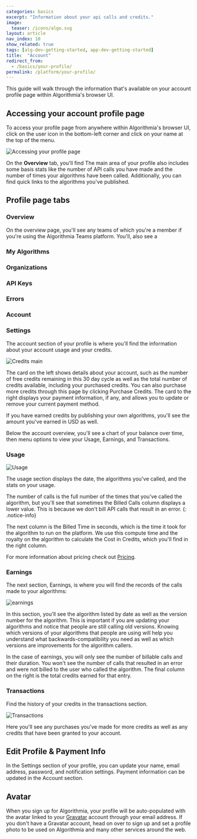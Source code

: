 ```yaml
---
categories: basics
excerpt: "Information about your api calls and credits."
image:
  teaser: /icons/algo.svg
layout: article
nav_index: 10
show_related: true
tags: [alg-dev-getting-started, app-dev-getting-started]
title:  "Account"
redirect_from:
  - /basics/your-profile/
permalink: /platform/your-profile/
---
```


This guide will walk through the information that's available on your account profile page within Algorithmia's browser UI.

## Accessing your account profile page

To access your profile page from anywhere within Algorithmia's browser UI, click on the user icon in the bottom-left corner and click on your name at the top of the menu.

![Accessing your profile page]({{site.cdnurl}}{{site.baseurl}}/images/post_images/your_profile/user_drop_down.png)

On the **Overview** tab, you'll find The main area of your profile also includes some basis stats like the number of API calls you have made and the number of times your algorithms have been called. Additionally, you can find quick links to the algorithms you've published.

## Profile page tabs

### Overview

On the overview page, you'll see any teams of which you're a member if you're using the Algorithmia Teams platform. You'll, also see a 

### My Algorithms

### Organizations

### API Keys

### Errors

### Account

### Settings



The account section of your profile is where you'll find the information about your account usage and your credits.

![Credits main]({{site.cdnurl}}{{site.baseurl}}/images/post_images/your_profile/credits_main.png)

The card on the left shows details about your account, such as the number of free credits remaining in this 30 day cycle as well as the total number of credits available, including your purchased credits. You can also purchase more credits through this page by clicking Purchase Credits. The card to the right displays your payment information, if any, and allows you to update or remove your current payment method.

If you have earned credits by publishing your own algorithms, you'll see the amount you've earned in USD as well.

Below the account overview, you'll see a chart of your balance over time, then menu options to view your Usage, Earnings, and Transactions.

### Usage
![Usage]({{site.cdnurl}}{{site.baseurl}}/images/post_images/your_profile/usage.png)

The usage section displays the date, the algorithms you've called, and the stats on your usage.

The number of calls is the full number of the times that you've called the algorithm, but you'll see that sometimes the Billed Calls column displays a lower value. This is because we don't bill API calls that result in an error.
{: .notice-info}

The next column is the Billed Time in seconds, which is the time it took for the algorithm to run on the platform. We use this compute time and the royalty on the algorithm to calculate the Cost in Credits, which you'll find in the right column.

For more information about pricing check out [Pricing]({{site.baseurl}}/pricing).

### Earnings

The next section, Earnings, is where you will find the records of the calls made to your algorithms:

![earnings]({{site.cdnurl}}{{site.baseurl}}/images/post_images/your_profile/earning.png)

In this section, you'll see the algorithm listed by date as well as the version number for the algorithm. This is important if you are updating your algorithms and notice that people are still calling old versions. Knowing which versions of your algorithms that people are using will help you understand what backwards-compatibility you need as well as which versions are improvements for the algorithm callers.

In the case of earnings, you will only see the number of billable calls and their duration. You won't see the number of calls that resulted in an error and were not billed to the user who called the algorithm. The final column on the right is the total credits earned for that entry.

### Transactions

Find the history of your credits in the transactions section.

![Transactions]({{site.cdnurl}}{{site.baseurl}}/images/post_images/your_profile/transactions.png)

Here you'll see any purchases you've made for more credits as well as any credits that have been granted to your account.

## Edit Profile & Payment Info

In the Settings section of your profile, you can update your name, email address, password, and notification settings. Payment information can be updated in the Account section.

## Avatar

When you sign up for Algorithmia, your profile will be auto-populated with the avatar linked to your [Gravatar](https://gravatar.com) account through your email address. If you don't have a Gravatar account, head on over to sign up and set a profile photo to be used on Algorithmia and many other services around the web.
